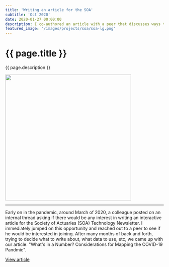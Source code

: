 ```yaml
---
title: 'Writing an article for the SOA'
subtitle: 'Oct 2020'
date: 2020-01-27 00:00:00
description: I co-authored an article with a peer that discusses ways to create data visualizations using COVID-19 data.
featured_image: '/images/projects/soa/soa-lg.png'
---
```


# {{ page.title }}

{{ page.description }}

<img src="{{site.baseurl}}{{ page.featured_image }}" style="width:400px">

---

Early on in the pandemic, around March of 2020, a colleague posted on an internal thread asking if there would be any interest in writing an interactive article for the Society of Actuaries (SOA) Technology Newsletter. I immediately jumped on this opportunity and reached out to a peer to see if he would be interested in joining. After many months of back and forth, trying to decide what to write about, what data to use, etc, we came up with our article: "What's in a Number? Considerations for Mapping the COVID-19 Pandmic".

[View article](https://sections.soa.org/publication/?m=59905&i=678092&view=articleBrowser&article_id=3793428&ver=html5)
